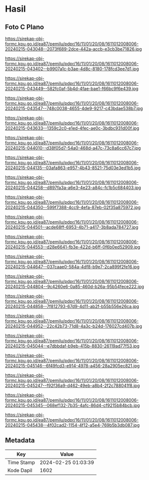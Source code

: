 # Hasil

## Foto C Plano

https://sirekap-obj-formc.kpu.go.id/ea87/pemilu/pdpr/16/11/01/20/08/1611012008006-20240215-043048--2073f689-2dce-442a-accb-e3cb3be71826.jpg

https://sirekap-obj-formc.kpu.go.id/ea87/pemilu/pdpr/16/11/01/20/08/1611012008006-20240215-043402--b9907a1c-b3ae-4d8c-8180-178fcd3ee7d1.jpg

https://sirekap-obj-formc.kpu.go.id/ea87/pemilu/pdpr/16/11/01/20/08/1611012008006-20240215-043449--582fc0af-5b4d-4fae-bae1-f66bc9f6e439.jpg

https://sirekap-obj-formc.kpu.go.id/ea87/pemilu/pdpr/16/11/01/20/08/1611012008006-20240215-043547--748c0038-4655-4de9-9217-c43bdae538b7.jpg

https://sirekap-obj-formc.kpu.go.id/ea87/pemilu/pdpr/16/11/01/20/08/1611012008006-20240215-043633--1359c2c0-e1ed-4fec-ae0c-3bdbc931d00f.jpg

https://sirekap-obj-formc.kpu.go.id/ea87/pemilu/pdpr/16/11/01/20/08/1611012008006-20240215-044010--d38f05d7-54a0-468d-a47c-73c8a6cc67c7.jpg

https://sirekap-obj-formc.kpu.go.id/ea87/pemilu/pdpr/16/11/01/20/08/1611012008006-20240215-044135--03afa863-e957-4b43-8521-75d03e3ed1b5.jpg

https://sirekap-obj-formc.kpu.go.id/ea87/pemilu/pdpr/16/11/01/20/08/1611012008006-20240215-044258--d897fa3a-a6e3-4e23-a84c-fc1b5c684403.jpg

https://sirekap-obj-formc.kpu.go.id/ea87/pemilu/pdpr/16/11/01/20/08/1611012008006-20240215-044350--599f7388-4cc9-4efa-87eb-02f35a875972.jpg

https://sirekap-obj-formc.kpu.go.id/ea87/pemilu/pdpr/16/11/01/20/08/1611012008006-20240215-044501--acde68ff-6953-4b71-a417-3b8ada784727.jpg

https://sirekap-obj-formc.kpu.go.id/ea87/pemilu/pdpr/16/11/01/20/08/1611012008006-20240215-044553--d28e6641-fb3e-422d-b6ff-0f6b0ed52909.jpg

https://sirekap-obj-formc.kpu.go.id/ea87/pemilu/pdpr/16/11/01/20/08/1611012008006-20240215-044647--037caae0-584a-4df8-b9e7-2ca899f2fe16.jpg

https://sirekap-obj-formc.kpu.go.id/ea87/pemilu/pdpr/16/11/01/20/08/1611012008006-20240215-044804--9c4260e6-0a85-460d-b26a-95b54fece222.jpg

https://sirekap-obj-formc.kpu.go.id/ea87/pemilu/pdpr/16/11/01/20/08/1611012008006-20240215-044858--7f812793-67d9-4d11-ab2f-b55b556e26ca.jpg

https://sirekap-obj-formc.kpu.go.id/ea87/pemilu/pdpr/16/11/01/20/08/1611012008006-20240215-044952--22c42b73-71d8-4a3c-b24d-176027cd407b.jpg

https://sirekap-obj-formc.kpu.go.id/ea87/pemilu/pdpr/16/11/01/20/08/1611012008006-20240215-045044--e7dbbdaf-b9eb-415b-8830-26119ad77f53.jpg

https://sirekap-obj-formc.kpu.go.id/ea87/pemilu/pdpr/16/11/01/20/08/1611012008006-20240215-045146--6f49fcd3-e914-4978-a456-28a2905ec821.jpg

https://sirekap-obj-formc.kpu.go.id/ea87/pemilu/pdpr/16/11/01/20/08/1611012008006-20240215-045247--f92f36a9-d462-49eb-a8b4-2f2c788041f8.jpg

https://sirekap-obj-formc.kpu.go.id/ea87/pemilu/pdpr/16/11/01/20/08/1611012008006-20240215-045345--068ef132-7b35-4afc-86d4-cf9215b84bcb.jpg

https://sirekap-obj-formc.kpu.go.id/ea87/pemilu/pdpr/16/11/01/20/08/1611012008006-20240215-045438--4f02cad2-1154-4f12-a5e4-769b5b3db087.jpg


## Metadata

| Key        | Value               |
| ---------- | ------------------- |
| Time Stamp | 2024-02-25 01:03:39 |
| Kode Dapil | 1602                |



